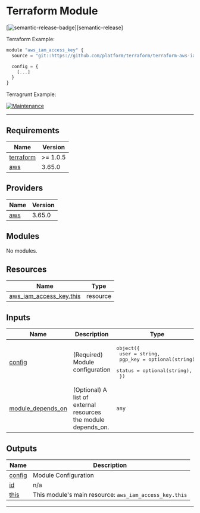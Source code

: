 <!-- BEGIN_TF_DOCS -->
# Terraform Module

[![semantic-release-badge]][semantic-release]

Terraform Example:

  ```js
  module "aws_iam_access_key" {
    source = "git::https://github.com/platform/terraform/terraform-aws-iam.git//modules/aws_iam_access_key?ref=v1.7.3"

    config = {
      [...]
    }
  }
  ```

Terragrunt Example:

[![Maintenance](https://img.shields.io/badge/aws_iam_access_key-blue.svg)](../../tests/aws\_iam\_access\_key)

---

## Requirements

| Name | Version |
|------|---------|
| <a name="requirement_terraform"></a> [terraform](#requirement\_terraform) | >= 1.0.5 |
| <a name="requirement_aws"></a> [aws](#requirement\_aws) | 3.65.0 |

## Providers

| Name | Version |
|------|---------|
| <a name="provider_aws"></a> [aws](#provider\_aws) | 3.65.0 |

## Modules

No modules.

## Resources

| Name | Type |
|------|------|
| [aws_iam_access_key.this](https://registry.terraform.io/providers/hashicorp/aws/3.65.0/docs/resources/iam_access_key) | resource |

## Inputs

| Name | Description | Type | Default | Required |
|------|-------------|------|---------|:--------:|
| <a name="input_config"></a> [config](#input\_config) | (Required) Module configuration | <pre>object({<br>    user    = string,<br>    pgp_key = optional(string),<br>    status  = optional(string),<br>  })</pre> | n/a | yes |
| <a name="input_module_depends_on"></a> [module\_depends\_on](#input\_module\_depends\_on) | (Optional) A list of external resources the module depends\_on. | `any` | `[]` | no |

## Outputs

| Name | Description |
|------|-------------|
| <a name="output_config"></a> [config](#output\_config) | Module Configuration |
| <a name="output_id"></a> [id](#output\_id) | n/a |
| <a name="output_this"></a> [this](#output\_this) | This module's main resource: `aws_iam_access_key.this` |

---
[semantic-release-badge]: https://img.shields.io/badge/%20%20%F0%9F%93%A6%F0%9F%9A%80-semantic--release-e10079.svg
<!-- END_TF_DOCS -->